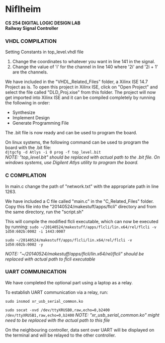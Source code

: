 # Niflheim
**CS 254 DIGITAL LOGIC DESIGN LAB\
Railway Signal Controller**

### VHDL COMPILATION
Setting Constants in top_level.vhdl file
1. Change the coordinates to whatever you want in line 141 in the signal.
2. Change the value of 'i' for the channel in line 140 where '2i' and '2i + 1' are the channels.


We have included in the "VHDL_Related_Files" folder, a Xilinx ISE 14.7 Project as is. To open this project in Xilinx ISE, click on "Open Project" and select the file called "DLD_Proj.xise" from this folder. The project will now get imported into Xilinx ISE and it can be compiled completely by running the following in order:
- Synthesize
- Implement Design
- Generate Programming File

The .bit file is now ready and can be used to program the board. 

On linux systems, the following command can be used to program the board with the .bit file:\
`djtgcfg -d Atlys -i 0 prog -f top_level.bit`\
*NOTE: "top_level.bit" should be replaced with actual path to the .bit file. On windows systems, use Digilent Atlys utility to program the board.*


### C COMPILATION 
In main.c change the path of "network.txt" with the appropriate path in line 1263.

We have included a C file called "main.c" in the "C_Related_Files" folder. Copy this file into the "20140524/makestuff/apps/flcli" directory and from the same directory, run the "script.sh"

This will compile the modified flcli executable, which can now be executed by running:
`sudo ~/20140524/makestuff/apps/flcli/lin.x64/rel/flcli -v 1d50:602b:0002 -i 1443:0007`

`sudo ~/20140524/makestuff/apps/flcli/lin.x64/rel/flcli -v 1d50:602b:0002 -y`

*NOTE: "~/20140524/makestuff/apps/flcli/lin.x64/rel/flcli" should be replaced with actual path to flcli executable*


### UART COMMUNICATION
We have completed the optional part using a laptop as a relay. 

To establish UART communication via a relay, run:

`sudo insmod xr_usb_serial_common.ko`

`sudo socat -xvd /dev/ttyXRUSB0,raw,echo=0,b2400 /dev/ttyXRUSB1,raw,echo=0,b2400`
*NOTE: "xr_usb_serial_common.ko" might need to be replaced with the actual path to this file*

On the neighbouring controller, data sent over UART will be displayed on the terminal and will be relayed to the other controller. 